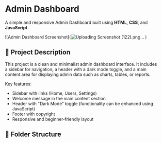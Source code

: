 # Admin Dashboard

A simple and responsive Admin Dashboard built using **HTML**, **CSS**, and **JavaScript**.

![Admin Dashboard Screenshot](![Uploading Screenshot (122).png…]()
)

## 🧾 Project Description

This project is a clean and minimalist admin dashboard interface. It includes a sidebar for navigation, a header with a dark mode toggle, and a main content area for displaying admin data such as charts, tables, or reports.

Key features:
- Sidebar with links (Home, Users, Settings)
- Welcome message in the main content section
- Header with "Dark Mode" toggle (functionality can be enhanced using JavaScript)
- Footer with copyright
- Responsive and beginner-friendly layout

## 📁 Folder Structure

